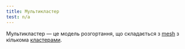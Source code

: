 ```yaml
---
title: Мультикластер
test: n/a
---
```


Мультикластер — це модель розгортання, що складається з [mesh](/docs/reference/glossary/#service-mesh) з кількома [кластерами](/docs/reference/glossary/#cluster).
